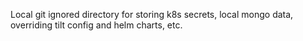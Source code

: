 Local git ignored directory for storing k8s secrets, local mongo data, overriding tilt config and helm charts, etc.
